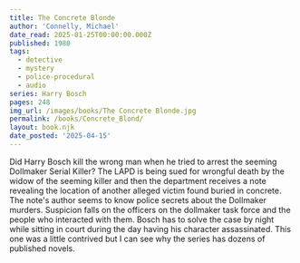 ```yaml
---
title: The Concrete Blonde
author: 'Connelly, Michael'
date_read: 2025-01-25T00:00:00.000Z
published: 1980
tags:
  - detective
  - mystery
  - police-procedural
  - audio
series: Harry Bosch
pages: 248
img_url: /images/books/The Concrete Blonde.jpg
permalink: /books/Concrete_Blond/
layout: book.njk
date_posted: '2025-04-15'
---
```

Did Harry Bosch kill the wrong man when he tried to arrest the seeming Dollmaker Serial Killer?  The LAPD is
being sued for wrongful death by the widow of the seeming killer and then the department receives a note
revealing the location of another alleged victim found buried in concrete.  The note's author seems to know
police secrets about the Dollmaker murders.  Suspicion falls on the officers on the dollmaker task
force and  the people who interacted with them.  Bosch has to solve the case by night while sitting in
court during the day having his character assassinated.
This one was a little contrived but I can see why the series has dozens of published novels.

